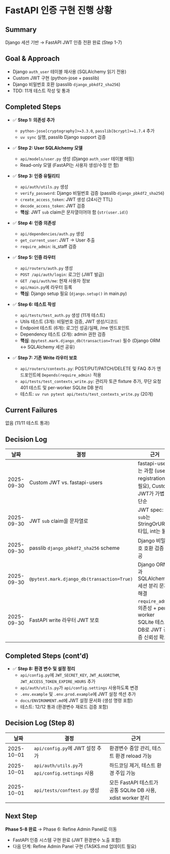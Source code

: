 # FastAPI 인증 구현 진행 상황

## Summary
Django 세션 기반 → FastAPI JWT 인증 전환 완료 (Step 1-7)

## Goal & Approach
- Django `auth_user` 테이블 재사용 (SQLAlchemy 읽기 전용)
- Custom JWT 구현 (python-jose + passlib)
- Django 비밀번호 호환 (passlib `django_pbkdf2_sha256`)
- TDD: 11개 테스트 작성 및 통과

## Completed Steps
- ✅ **Step 1: 의존성 추가**
  - `python-jose[cryptography]>=3.3.0`, `passlib[bcrypt]>=1.7.4` 추가
  - `uv sync` 실행, passlib Django support 검증
- ✅ **Step 2: User SQLAlchemy 모델**
  - `api/models/user.py` 생성 (Django `auth_user` 테이블 매핑)
  - Read-only 모델 (FastAPI는 사용자 생성/수정 안 함)
- ✅ **Step 3: 인증 유틸리티**
  - `api/auth/utils.py` 생성
  - `verify_password`: Django 비밀번호 검증 (passlib `django_pbkdf2_sha256`)
  - `create_access_token`: JWT 생성 (24시간 TTL)
  - `decode_access_token`: JWT 검증
  - **핵심**: JWT `sub` claim은 문자열이어야 함 (`str(user.id)`)
- ✅ **Step 4: 인증 의존성**
  - `api/dependencies/auth.py` 생성
  - `get_current_user`: JWT → User 추출
  - `require_admin`: is_staff 검증
- ✅ **Step 5: 인증 라우터**
  - `api/routers/auth.py` 생성
  - `POST /api/auth/login`: 로그인 (JWT 발급)
  - `GET /api/auth/me`: 현재 사용자 정보
  - `api/main.py`에 라우터 등록
  - **핵심**: Django setup 필요 (`django.setup()` in main.py)
- ✅ **Step 6: 테스트 작성**
  - `api/tests/test_auth.py` 생성 (11개 테스트)
  - Utils 테스트 (3개): 비밀번호 검증, JWT 생성/디코드
  - Endpoint 테스트 (6개): 로그인 성공/실패, /me 엔드포인트
  - Dependency 테스트 (2개): admin 권한 검증
  - **핵심**: `@pytest.mark.django_db(transaction=True)` 필수 (Django ORM ↔ SQLAlchemy 세션 공유)

- ✅ **Step 7: 기존 Write 라우터 보호**
  - `api/routers/contexts.py`: POST/PUT/PATCH/DELETE 및 FAQ 추가 엔드포인트에 `Depends(require_admin)` 적용
  - `api/tests/test_contexts_write.py`: 관리자 토큰 fixture 추가, 무단 요청 401 테스트 및 per-worker SQLite DB 분리
  - 테스트: `uv run pytest api/tests/test_contexts_write.py` (20개)

## Current Failures
없음 (11/11 테스트 통과)

## Decision Log
| 날짜 | 결정 | 근거 |
|------|------|------|
| 2025-09-30 | Custom JWT vs. fastapi-users | fastapi-users는 과함 (user registration 불필요), Custom JWT가 가볍고 단순 |
| 2025-09-30 | JWT `sub` claim을 문자열로 | JWT spec: `sub`는 StringOrURI 타입, int는 불가 |
| 2025-09-30 | passlib `django_pbkdf2_sha256` scheme | Django 비밀번호 호환 검증 성공 |
| 2025-09-30 | `@pytest.mark.django_db(transaction=True)` | Django ORM과 SQLAlchemy 세션 분리 문제 해결 |
| 2025-09-30 | FastAPI write 라우터 JWT 보호 | `require_admin` 의존성 + per-worker SQLite 테스트 DB로 JWT 검증 신뢰성 확보 |

## Completed Steps (cont'd)
- ✅ **Step 8: 환경 변수 및 설정 정리**
  - `api/config.py`에 `JWT_SECRET_KEY`, `JWT_ALGORITHM`, `JWT_ACCESS_TOKEN_EXPIRE_HOURS` 추가
  - `api/auth/utils.py`가 `api/config.settings` 사용하도록 변경
  - `.env.example` 및 `.env.prod.example`에 JWT 설정 섹션 추가
  - `docs/ENVIRONMENT.md`에 JWT 설정 문서화 (생성 명령 포함)
  - 테스트: 12/12 통과 (환경변수 재로드 검증 포함)

## Decision Log (Step 8)
| 날짜 | 결정 | 근거 |
|------|------|------|
| 2025-10-01 | `api/config.py`에 JWT 설정 추가 | 환경변수 중앙 관리, 테스트 환경 reload 가능 |
| 2025-10-01 | `api/auth/utils.py`가 `api/config.settings` 사용 | 하드코딩 제거, 테스트 환경 주입 가능 |
| 2025-10-01 | `api/tests/conftest.py` 생성 | 모든 FastAPI 테스트가 공통 SQLite DB 사용, xdist worker 분리 |

## Next Step
**Phase 5-8 완료** → Phase 6: Refine Admin Panel로 이동
- FastAPI 인증 시스템 구현 완료 (JWT 환경변수 노출 포함)
- 다음 단계: Refine Admin Panel 구현 (TASKS.md 업데이트 필요)
